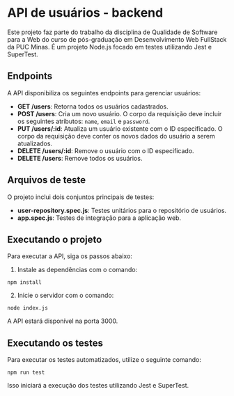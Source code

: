 # API de usuários - backend

Este projeto faz parte do trabalho da disciplina de Qualidade de Software para a Web do curso de pós-graduação em Desenvolvimento Web FullStack da PUC Minas. É um projeto Node.js focado em testes utilizando Jest e SuperTest.

## Endpoints

A API disponibiliza os seguintes endpoints para gerenciar usuários:

- **GET /users**: Retorna todos os usuários cadastrados.
- **POST /users**: Cria um novo usuário. O corpo da requisição deve incluir os seguintes atributos: `name`, `email` e `password`.
- **PUT /users/:id**: Atualiza um usuário existente com o ID especificado. O corpo da requisição deve conter os novos dados do usuário a serem atualizados.
- **DELETE /users/:id**: Remove o usuário com o ID especificado.
- **DELETE /users**: Remove todos os usuários.

## Arquivos de teste

O projeto inclui dois conjuntos principais de testes:

- **user-repository.spec.js**: Testes unitários para o repositório de usuários.
- **app.spec.js**: Testes de integração para a aplicação web.

## Executando o projeto

Para executar a API, siga os passos abaixo:

1. Instale as dependências com o comando:

```
npm install
```

2. Inicie o servidor com o comando:

```
node index.js
```

A API estará disponível na porta 3000.

## Executando os testes

Para executar os testes automatizados, utilize o seguinte comando:

```
npm run test
```

Isso iniciará a execução dos testes utilizando Jest e SuperTest.
